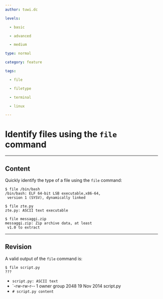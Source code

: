 ```yaml
---
author: tuwi.dc

levels:

  - basic

  - advanced

  - medium

type: normal

category: feature

tags:

  - file

  - filetype

  - terminal

  - linux

---
```


# Identify files using the `file` command

---
## Content

Quickly identify the type of a file using the `file` command:

```
$ file /bin/bash
/bin/bash: ELF 64-bit LSB executable,x86-64,
 version 1 (SYSV), dynamically linked

$ file zte.py
zte.py: ASCII text executable

$ file messaggi.zip
messaggi.zip: Zip archive data, at least 
 v1.0 to extract
```

---
## Revision

A valid output of the `file` command is:
```
$ file script.py
???
```

* `script.py: ASCII text`
* `-rw-rw-r-- 1 owner group 2048 19 Nov 2014 script.py
* `# script.py content`

